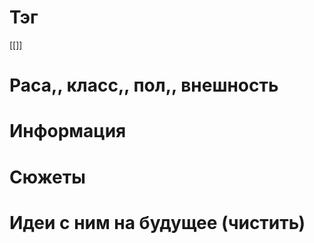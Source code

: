 # Тэг
[[]]
# Раса,, класс,, пол,, внешность

# Информация

# Сюжеты

# Идеи с ним на будущее (чистить)
